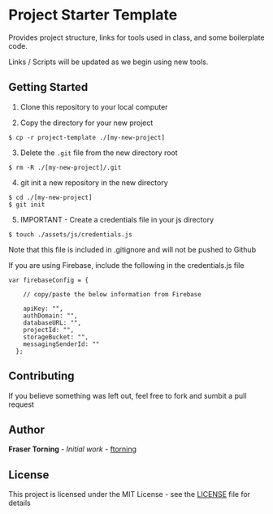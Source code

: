 # Project Starter Template

Provides project structure, links for tools used in class, and some boilerplate code.

Links / Scripts will be updated as we begin using new tools.

## Getting Started

1. Clone this repository to your local computer

2. Copy the directory for your new project

```
$ cp -r project-template ./[my-new-project]
```

3. Delete the `.git` file from the new directory root

```
$ rm -R ./[my-new-project]/.git
```

4. git init a new repository in the new directory

```
$ cd ./[my-new-project]
$ git init
```

5. IMPORTANT - Create a credentials file in your js directory

```
$ touch ./assets/js/credentials.js
```

Note that this file is included in .gitignore and will not be pushed to Github 

If you are using Firebase, include the following in the credentials.js file

```
var firebaseConfig = {
    
    // copy/paste the below information from Firebase

    apiKey: "",
    authDomain: "",
    databaseURL: "",
    projectId: "",
    storageBucket: "",
    messagingSenderId: ""
  };
```

## Contributing

If you believe something was left out, feel free to fork and sumbit a pull request

## Author

**Fraser Torning** - *Initial work* - [ftorning](https://github.com/ftorning)

## License

This project is licensed under the MIT License - see the [LICENSE](LICENSE) file for details